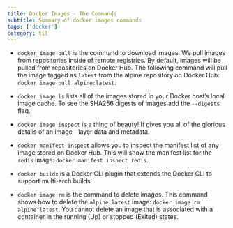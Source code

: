```yaml
---
title: Docker Images - The Commands
subtitle: Summary of docker images commands
tags: ['docker']
category: til
---
```


- `docker image pull` is the command to download images. We pull images from repositories inside of remote registries. By default, images will be pulled from repositories on Docker Hub. The following command will pull the image tagged as `latest` from the alpine repository on Docker Hub: `docker image pull alpine:latest`.

- `docker image ls` lists all of the images stored in your Docker host’s local image cache. To see the SHA256 digests of images add the `--digests` flag.

- `docker image inspect` is a thing of beauty! It gives you all of the glorious details of an image—layer data and metadata.

- `docker manifest inspect` allows you to inspect the manifest list of any image stored on Docker Hub. This will show the manifest list for the `redis` image: `docker manifest inspect redis`.

- `docker buildx` is a Docker CLI plugin that extends the Docker CLI to support multi-arch builds.

- `docker image rm` is the command to delete images. This command shows how to delete the `alpine:latest` image: `docker image rm alpine:latest`. You cannot delete an image that is associated with a container in the running (Up) or stopped (Exited) states.



